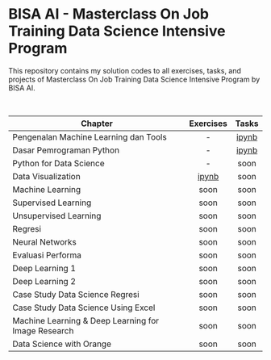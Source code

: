 # BISA AI - Masterclass On Job Training Data Science Intensive Program

This repository contains my solution codes to all exercises, tasks, and projects of Masterclass On Job Training Data Science Intensive Program by BISA AI.

<br>

| Chapter |  Exercises | Tasks |
| --- | :---: | :---: |
| Pengenalan Machine Learning dan Tools | - | [ipynb](https://github.com/andreyyohanes/BISA-AI-Masterclass-On-Job-Training-Data-Science-Intensive-Program/blob/main/01%20Pengenalan%20Machine%20Learning%20dan%20Tools/Pengenalan%20Machine%20Learning%20dan%20Tools.ipynb) |
| Dasar Pemrograman Python | - | [ipynb](https://github.com/andreyyohanes/BISA-AI-Masterclass-On-Job-Training-Data-Science-Intensive-Program/blob/main/02%20Dasar%20Pemrograman%20Python/Dasar%20Pemrograman%20Python.ipynb) |
| Python for Data Science | - | soon |
| Data Visualization | [ipynb](https://github.com/andreyyohanes/BISA-AI-Masterclass-On-Job-Training-Data-Science-Intensive-Program/blob/main/04%20Data%20Visualization/Data%20Visualization%20(Exercises).ipynb) | soon |
| Machine Learning | soon | soon |
| Supervised Learning | soon | soon |
| Unsupervised Learning | soon | soon |
| Regresi | soon | soon |
| Neural Networks | soon | soon |
| Evaluasi Performa | soon | soon |
| Deep Learning 1 | soon | soon |
| Deep Learning 2 | soon | soon |
| Case Study Data Science Regresi | soon | soon |
| Case Study Data Science Using Excel | soon | soon |
| Machine Learning & Deep Learning for Image Research | soon | soon |
| Data Science with Orange | soon | soon |
